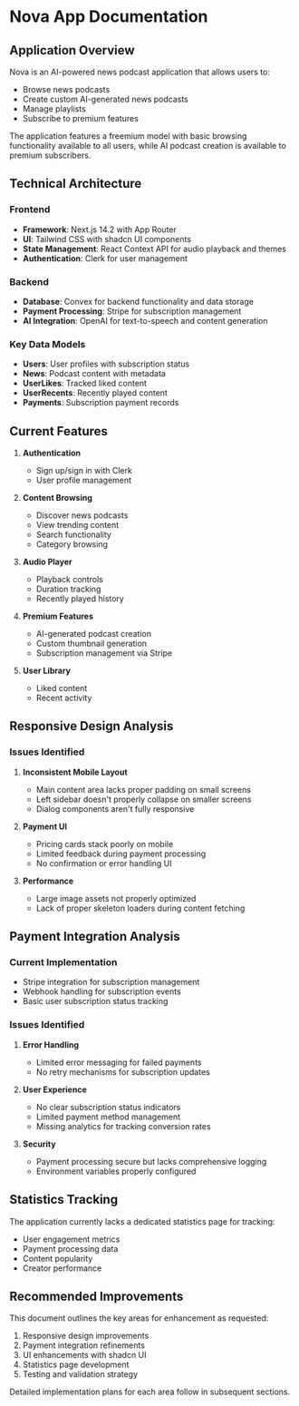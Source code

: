 # Nova App Documentation

## Application Overview

Nova is an AI-powered news podcast application that allows users to:
- Browse news podcasts
- Create custom AI-generated news podcasts
- Manage playlists
- Subscribe to premium features

The application features a freemium model with basic browsing functionality available to all users, while AI podcast creation is available to premium subscribers.

## Technical Architecture

### Frontend
- **Framework**: Next.js 14.2 with App Router
- **UI**: Tailwind CSS with shadcn UI components
- **State Management**: React Context API for audio playback and themes
- **Authentication**: Clerk for user management

### Backend
- **Database**: Convex for backend functionality and data storage
- **Payment Processing**: Stripe for subscription management
- **AI Integration**: OpenAI for text-to-speech and content generation

### Key Data Models
- **Users**: User profiles with subscription status
- **News**: Podcast content with metadata
- **UserLikes**: Tracked liked content
- **UserRecents**: Recently played content
- **Payments**: Subscription payment records

## Current Features

1. **Authentication**
   - Sign up/sign in with Clerk
   - User profile management

2. **Content Browsing**
   - Discover news podcasts
   - View trending content
   - Search functionality
   - Category browsing

3. **Audio Player**
   - Playback controls
   - Duration tracking
   - Recently played history

4. **Premium Features**
   - AI-generated podcast creation
   - Custom thumbnail generation
   - Subscription management via Stripe

5. **User Library**
   - Liked content
   - Recent activity

## Responsive Design Analysis

### Issues Identified
1. **Inconsistent Mobile Layout**
   - Main content area lacks proper padding on small screens
   - Left sidebar doesn't properly collapse on smaller screens
   - Dialog components aren't fully responsive

2. **Payment UI**
   - Pricing cards stack poorly on mobile
   - Limited feedback during payment processing
   - No confirmation or error handling UI

3. **Performance**
   - Large image assets not properly optimized
   - Lack of proper skeleton loaders during content fetching

## Payment Integration Analysis

### Current Implementation
- Stripe integration for subscription management
- Webhook handling for subscription events
- Basic user subscription status tracking

### Issues Identified
1. **Error Handling**
   - Limited error messaging for failed payments
   - No retry mechanisms for subscription updates

2. **User Experience**
   - No clear subscription status indicators
   - Limited payment method management
   - Missing analytics for tracking conversion rates

3. **Security**
   - Payment processing secure but lacks comprehensive logging
   - Environment variables properly configured

## Statistics Tracking

The application currently lacks a dedicated statistics page for tracking:
- User engagement metrics
- Payment processing data
- Content popularity
- Creator performance

## Recommended Improvements

This document outlines the key areas for enhancement as requested:
1. Responsive design improvements
2. Payment integration refinements
3. UI enhancements with shadcn UI
4. Statistics page development
5. Testing and validation strategy

Detailed implementation plans for each area follow in subsequent sections.